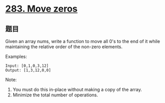 # [283. Move zeros](https://leetcode-cn.com/problems/move-zeroes/)

## 题目
Given an array nums, write a function to move all 0's to the end of it while maintaining the relative order of the non-zero elements.

Examples:
```
Input: [0,1,0,3,12]
Output: [1,3,12,0,0]
```

Note:
1. You must do this in-place without making a copy of the array.
2. Minimize the total number of operations.